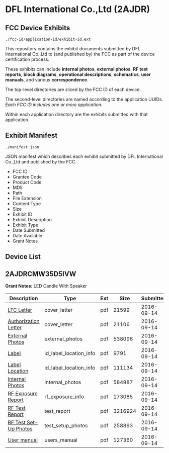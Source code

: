 # DFL International Co.,Ltd (2AJDR)
## FCC Device Exhibits

```
./fcc-id/application-id/exhibit-id.ext
```

This repository contains the exhibit documents submitted by DFL International Co.,Ltd to (and published by) the FCC as part of the device certification process.

These exhibits can include **internal photos**, **external photos**, **RF test reports**, **block diagrams**, **operational descriptions**, **schematics**, **user manuals**, and various **correspondence**.

The top-level directories are sliced by the FCC ID of each device.

The second-level directories are named according to the application UUIDs. *Each FCC ID includes one or more application.*

Within each application directory are the exhibits submitted with that application. 

## Exhibit Manifest

```
./manifest.json
```

JSON manifest which describes each exhibit submitted by DFL International Co.,Ltd and published by the FCC.

- FCC ID
- Grantee Code
- Product Code
- MD5
- Path
- File Extension
- Content Type
- Size
- Exhibit ID
- Exhibit Description
- Exhibit Type
- Date Submitted
- Date Available
- Grant Notes

## Device List
## 2AJDRCMW35D5IVW
**Grant Notes:** LED Candle With Speaker

| Description | Type | Ext | Size | Submitted | Available |
| ----------- | ---- | --- | ---- | --------- | --------- |
| [LTC Letter](2AJDRCMW35D5IVW/c60b00dce4f391a1c7b7c6384935d870/3133680.pdf) | cover_letter | pdf | 21599 | 2016-09-14 | 2016-09-14 |
| [Authorization Letter](2AJDRCMW35D5IVW/c60b00dce4f391a1c7b7c6384935d870/3133679.pdf) | cover_letter | pdf | 21106 | 2016-09-14 | 2016-09-14 |
| [External Photos](2AJDRCMW35D5IVW/c60b00dce4f391a1c7b7c6384935d870/3133681.pdf) | external_photos | pdf | 538096 | 2016-09-14 | 2016-09-14 |
| [Label](2AJDRCMW35D5IVW/c60b00dce4f391a1c7b7c6384935d870/3133682.pdf) | id_label_location_info | pdf | 9791 | 2016-09-14 | 2016-09-14 |
| [Label Location](2AJDRCMW35D5IVW/c60b00dce4f391a1c7b7c6384935d870/3133683.pdf) | id_label_location_info | pdf | 111134 | 2016-09-14 | 2016-09-14 |
| [Internal Photos](2AJDRCMW35D5IVW/c60b00dce4f391a1c7b7c6384935d870/3133684.pdf) | internal_photos | pdf | 584987 | 2016-09-14 | 2016-09-14 |
| [RF Exposure Report](2AJDRCMW35D5IVW/c60b00dce4f391a1c7b7c6384935d870/3133686.pdf) | rf_exposure_info | pdf | 173085 | 2016-09-14 | 2016-09-14 |
| [RF Test Report](2AJDRCMW35D5IVW/c60b00dce4f391a1c7b7c6384935d870/3133688.pdf) | test_report | pdf | 3216924 | 2016-09-14 | 2016-09-14 |
| [RF Test Set-Up Photos](2AJDRCMW35D5IVW/c60b00dce4f391a1c7b7c6384935d870/3133689.pdf) | test_setup_photos | pdf | 258893 | 2016-09-14 | 2016-09-14 |
| [User manual](2AJDRCMW35D5IVW/c60b00dce4f391a1c7b7c6384935d870/3133690.pdf) | users_manual | pdf | 127360 | 2016-09-14 | 2016-09-14 |
